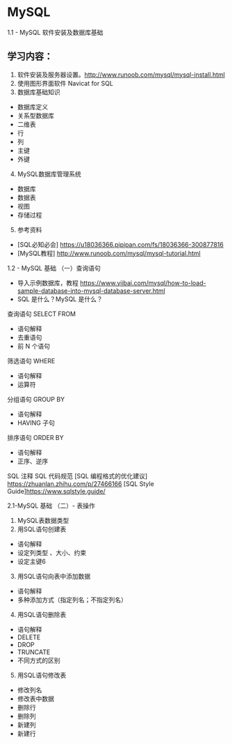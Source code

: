 # MySQL
1.1 - MySQL 软件安装及数据库基础
## 学习内容：
1. 软件安装及服务器设置。http://www.runoob.com/mysql/mysql-install.html
2. 使用图形界面软件 Navicat for SQL
3. 数据库基础知识
- 数据库定义
- 关系型数据库
- 二维表
- 行
- 列
- 主键
- 外键
4. MySQL数据库管理系统
- 数据库
- 数据表
- 视图
- 存储过程
5. 参考资料
- [SQL必知必会] https://u18036366.pipipan.com/fs/18036366-300877816
- [MySQL教程] http://www.runoob.com/mysql/mysql-tutorial.html


1.2 - MySQL 基础 （一）查询语句
- 导入示例数据库，教程 https://www.yiibai.com/mysql/how-to-load-sample-database-into-mysql-database-server.html
- SQL 是什么？MySQL 是什么？

查询语句 SELECT FROM 
- 语句解释
- 去重语句
- 前 N 个语句

筛选语句 WHERE 
- 语句解释
- 运算符

分组语句 GROUP BY
- 语句解释
-  HAVING 子句

排序语句 ORDER BY 
- 语句解释
- 正序、逆序

SQL 注释
SQL 代码规范
[SQL 编程格式的优化建议] https://zhuanlan.zhihu.com/p/27466166
[SQL Style Guide]https://www.sqlstyle.guide/


2.1-MySQL 基础 （二）- 表操作
1. MySQL表数据类型
2. 用SQL语句创建表
-   语句解释
-   设定列类型 、大小、约束
-   设定主键6
3. 用SQL语句向表中添加数据
-   语句解释
-   多种添加方式（指定列名；不指定列名）
4. 用SQL语句删除表
-   语句解释
-   DELETE
-   DROP
-   TRUNCATE
-   不同方式的区别
5. 用SQL语句修改表
-   修改列名
-   修改表中数据
-   删除行
-   删除列
-   新建列
-   新建行


